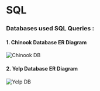 # SQL

### Databases used SQL Queries : 

#### 1. Chinook Database ER Diagram 
![Chinook DB](https://www.sqlitetutorial.net/wp-content/uploads/2015/11/sqlite-sample-database-color.jpg)

#### 2. Yelp Database ER Diagram
![Yelp DB](https://d3c33hcgiwev3.cloudfront.net/imageAssetProxy.v1/rnhPP7g_EeeX9g4BeVWsoA_8d321af227c067c5b451df37b48ab758_YelpERDiagram.png?expiry=1660780800000&hmac=u4HOl4-BlGWRF0AT2V6QOJN64ScXuDcfjUrAGlX5f_E)
